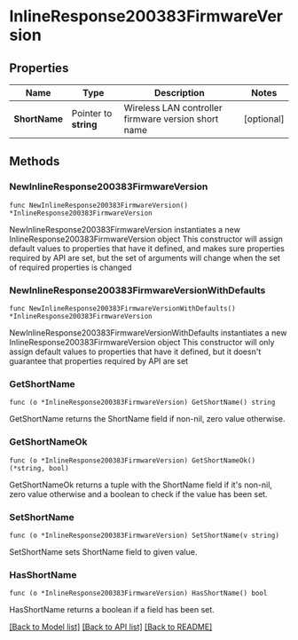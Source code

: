 # InlineResponse200383FirmwareVersion

## Properties

Name | Type | Description | Notes
------------ | ------------- | ------------- | -------------
**ShortName** | Pointer to **string** | Wireless LAN controller firmware version short name | [optional] 

## Methods

### NewInlineResponse200383FirmwareVersion

`func NewInlineResponse200383FirmwareVersion() *InlineResponse200383FirmwareVersion`

NewInlineResponse200383FirmwareVersion instantiates a new InlineResponse200383FirmwareVersion object
This constructor will assign default values to properties that have it defined,
and makes sure properties required by API are set, but the set of arguments
will change when the set of required properties is changed

### NewInlineResponse200383FirmwareVersionWithDefaults

`func NewInlineResponse200383FirmwareVersionWithDefaults() *InlineResponse200383FirmwareVersion`

NewInlineResponse200383FirmwareVersionWithDefaults instantiates a new InlineResponse200383FirmwareVersion object
This constructor will only assign default values to properties that have it defined,
but it doesn't guarantee that properties required by API are set

### GetShortName

`func (o *InlineResponse200383FirmwareVersion) GetShortName() string`

GetShortName returns the ShortName field if non-nil, zero value otherwise.

### GetShortNameOk

`func (o *InlineResponse200383FirmwareVersion) GetShortNameOk() (*string, bool)`

GetShortNameOk returns a tuple with the ShortName field if it's non-nil, zero value otherwise
and a boolean to check if the value has been set.

### SetShortName

`func (o *InlineResponse200383FirmwareVersion) SetShortName(v string)`

SetShortName sets ShortName field to given value.

### HasShortName

`func (o *InlineResponse200383FirmwareVersion) HasShortName() bool`

HasShortName returns a boolean if a field has been set.


[[Back to Model list]](../README.md#documentation-for-models) [[Back to API list]](../README.md#documentation-for-api-endpoints) [[Back to README]](../README.md)


